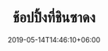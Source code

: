 ---
title: "ช้อปปิ้งที่ชินซาดง"
date: 2019-05-14T14:46:10+06:00
description: "This is meta description"
type: "post"
image: "images/korea/tour.jpg"
categories: 
  - "Korea"
tags:
  - "Photos"
  - "Korea"
locations: 
     - "กรุงโซล"
     - "ชินซาดง"
costs: "20,000"
image_air: "images/airplane/air-asia-x-logo.svg"
total_date: "5วัน 4คืน"
time:
      - "1 มี.ค. 62 - 5 มี.ค. 62"
      - "1 มิ.ย. 62 - 5 มิ.ย. 62"
---